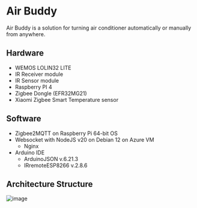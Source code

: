 # Air Buddy
Air Buddy is a solution for turning air conditioner automatically or manually from anywhere.
## Hardware
- WEMOS LOLIN32 LITE
- IR Receiver module
- IR Sensor module
- Raspberry PI 4
- Zigbee Dongle (EFR32MG21)
- Xiaomi Zigbee Smart Temperature sensor
## Software
- Zigbee2MQTT on Raspberry Pi 64-bit OS
- Websocket with NodeJS v20 on Debian 12 on Azure VM
    - Nginx
- Arduino IDE
  - ArduinoJSON v.6.21.3
  - IRremoteESP8266 v.2.8.6
## Architecture Structure
![image](https://github.com/buratud/air-buddy/assets/62024314/95d593db-e5f2-46c4-930d-4bfa452f58b1)

